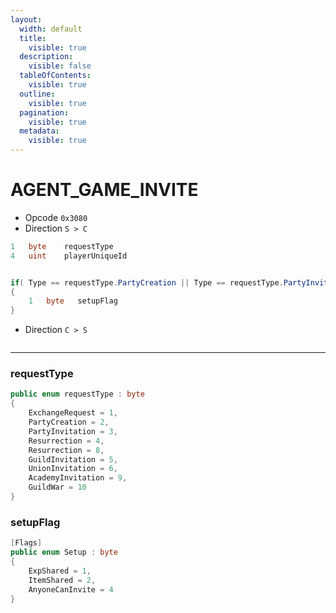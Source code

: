 ```yaml
---
layout:
  width: default
  title:
    visible: true
  description:
    visible: false
  tableOfContents:
    visible: true
  outline:
    visible: true
  pagination:
    visible: true
  metadata:
    visible: true
---
```


# AGENT\_GAME\_INVITE

* Opcode `0x3080`
* Direction `S > C`

```csharp
1   byte    requestType
4   uint    playerUniqueId


if( Type == requestType.PartyCreation || Type == requestType.PartyInvitation )
{
    1   byte   setupFlag
}
```

* Direction `C > S`

```csharp
```

***

### requestType

```csharp
public enum requestType : byte
{
	ExchangeRequest = 1,
	PartyCreation = 2,
	PartyInvitation = 3,
	Resurrection = 4,
	Resurrection = 8,
	GuildInvitation = 5,
	UnionInvitation = 6,
	AcademyInvitation = 9,
	GuildWar = 10
}
```

### setupFlag

```csharp
[Flags]
public enum Setup : byte
{
	ExpShared = 1,
	ItemShared = 2,
	AnyoneCanInvite = 4
}
```
